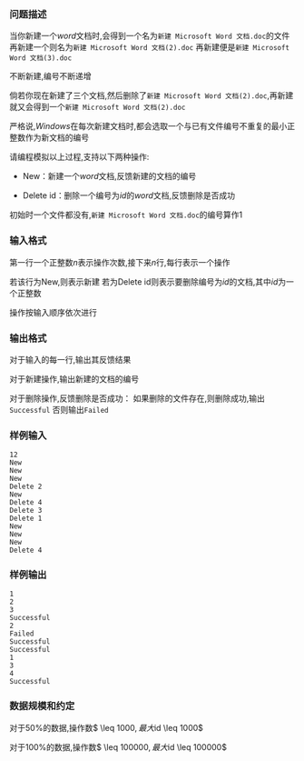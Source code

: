 ### 问题描述
当你新建一个$word$文档时,会得到一个名为`新建 Microsoft Word 文档.doc`的文件
再新建一个则名为`新建 Microsoft Word 文档(2).doc`
再新建便是`新建 Microsoft Word 文档(3).doc`

不断新建,编号不断递增

倘若你现在新建了三个文档,然后删除了`新建 Microsoft Word 文档(2).doc`,再新建就又会得到一个`新建 Microsoft Word 文档(2).doc`

严格说,$Windows$在每次新建文档时,都会选取一个与已有文件编号不重复的最小正整数作为新文档的编号

请编程模拟以上过程,支持以下两种操作:

+ $\text{New}$：新建一个$word$文档,反馈新建的文档的编号

+ $\text{Delete id}$：删除一个编号为$id$的$word$文档,反馈删除是否成功

初始时一个文件都没有,`新建 Microsoft Word 文档.doc`的编号算作$1$
### 输入格式
第一行一个正整数$n$表示操作次数,接下来$n$行,每行表示一个操作

若该行为$\text{New}$,则表示新建
若为$\text{Delete id}$则表示要删除编号为$id$的文档,其中$id$为一个正整数

操作按输入顺序依次进行
### 输出格式
对于输入的每一行,输出其反馈结果

对于新建操作,输出新建的文档的编号

对于删除操作,反馈删除是否成功：
如果删除的文件存在,则删除成功,输出`Successful`
否则输出`Failed`
### 样例输入
```
12
New
New
New
Delete 2
New
Delete 4
Delete 3
Delete 1
New
New
New
Delete 4
```
### 样例输出
```
1
2
3
Successful
2
Failed
Successful
Successful
1
3
4
Successful
```
### 数据规模和约定
对于$50\%$的数据,操作数$ \leq 1000$,最大$id \leq 1000$

对于$100\%$的数据,操作数$ \leq 100000$,最大$id \leq 100000$